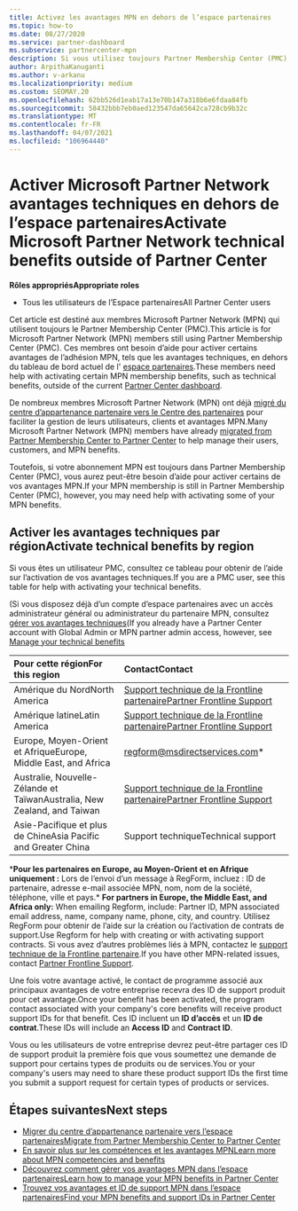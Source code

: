 ```yaml
---
title: Activez les avantages MPN en dehors de l’espace partenaires
ms.topic: how-to
ms.date: 08/27/2020
ms.service: partner-dashboard
ms.subservice: partnercenter-mpn
description: Si vous utilisez toujours Partner Membership Center (PMC), Découvrez qui contacter pour vous aider à activer vos avantages de support technique MPN et vous fournir des ID de support.
author: ArpithaKanuganti
ms.author: v-arkanu
ms.localizationpriority: medium
ms.custom: SEOMAY.20
ms.openlocfilehash: 62bb526d1eab17a13e70b147a318b6e6fdaa84fb
ms.sourcegitcommit: 58432bbb7eb0aed123547da65642ca728cb9b32c
ms.translationtype: MT
ms.contentlocale: fr-FR
ms.lasthandoff: 04/07/2021
ms.locfileid: "106964440"
---
```

# <a name="activate-microsoft-partner-network-technical-benefits-outside-of-partner-center"></a><span data-ttu-id="a1bd7-103">Activer Microsoft Partner Network avantages techniques en dehors de l’espace partenaires</span><span class="sxs-lookup"><span data-stu-id="a1bd7-103">Activate Microsoft Partner Network technical benefits outside of Partner Center</span></span>


<span data-ttu-id="a1bd7-104">**Rôles appropriés**</span><span class="sxs-lookup"><span data-stu-id="a1bd7-104">**Appropriate roles**</span></span>

- <span data-ttu-id="a1bd7-105">Tous les utilisateurs de l’Espace partenaires</span><span class="sxs-lookup"><span data-stu-id="a1bd7-105">All Partner Center users</span></span>

<span data-ttu-id="a1bd7-106">Cet article est destiné aux membres Microsoft Partner Network (MPN) qui utilisent toujours le Partner Membership Center (PMC).</span><span class="sxs-lookup"><span data-stu-id="a1bd7-106">This article is for Microsoft Partner Network (MPN) members still using Partner Membership Center (PMC).</span></span> <span data-ttu-id="a1bd7-107">Ces membres ont besoin d’aide pour activer certains avantages de l’adhésion MPN, tels que les avantages techniques, en dehors du tableau de bord actuel de l' [espace partenaires](https://partner.microsoft.com/dashboard).</span><span class="sxs-lookup"><span data-stu-id="a1bd7-107">These members need help with activating certain MPN membership benefits, such as technical benefits, outside of the current [Partner Center dashboard](https://partner.microsoft.com/dashboard).</span></span>

<span data-ttu-id="a1bd7-108">De nombreux membres Microsoft Partner Network (MPN) ont déjà [migré du centre d’appartenance partenaire vers le Centre des partenaires](prepare-pmc-pc-migration.md) pour faciliter la gestion de leurs utilisateurs, clients et avantages MPN.</span><span class="sxs-lookup"><span data-stu-id="a1bd7-108">Many Microsoft Partner Network (MPN) members have already [migrated from Partner Membership Center to Partner Center](prepare-pmc-pc-migration.md) to help manage their users, customers, and MPN benefits.</span></span>

<span data-ttu-id="a1bd7-109">Toutefois, si votre abonnement MPN est toujours dans Partner Membership Center (PMC), vous aurez peut-être besoin d’aide pour activer certains de vos avantages MPN.</span><span class="sxs-lookup"><span data-stu-id="a1bd7-109">If your MPN membership is still in Partner Membership Center (PMC), however, you may need help with activating some of your MPN benefits.</span></span>

## <a name="activate-technical-benefits-by-region"></a><span data-ttu-id="a1bd7-110">Activer les avantages techniques par région</span><span class="sxs-lookup"><span data-stu-id="a1bd7-110">Activate technical benefits by region</span></span>

<span data-ttu-id="a1bd7-111">Si vous êtes un utilisateur PMC, consultez ce tableau pour obtenir de l’aide sur l’activation de vos avantages techniques.</span><span class="sxs-lookup"><span data-stu-id="a1bd7-111">If you are a PMC user, see this table for help with activating your technical benefits.</span></span>

<span data-ttu-id="a1bd7-112">(Si vous disposez déjà d’un compte d’espace partenaires avec un accès administrateur général ou administrateur du partenaire MPN, consultez [gérer vos avantages techniques](https://docs.microsoft.com/partner-center/manage-your-partner-network-benefits#manage-technical-benefits)</span><span class="sxs-lookup"><span data-stu-id="a1bd7-112">(If you already have a Partner Center account with Global Admin or MPN partner admin access, however, see [Manage your technical benefits](https://docs.microsoft.com/partner-center/manage-your-partner-network-benefits#manage-technical-benefits)</span></span>

|<span data-ttu-id="a1bd7-113">Pour cette région</span><span class="sxs-lookup"><span data-stu-id="a1bd7-113">For this region</span></span>  | <span data-ttu-id="a1bd7-114">Contact</span><span class="sxs-lookup"><span data-stu-id="a1bd7-114">Contact</span></span> |
|:--------|:------------|
|<span data-ttu-id="a1bd7-115">Amérique du Nord</span><span class="sxs-lookup"><span data-stu-id="a1bd7-115">North America</span></span>  | [<span data-ttu-id="a1bd7-116">Support technique de la Frontline partenaire</span><span class="sxs-lookup"><span data-stu-id="a1bd7-116">Partner Frontline Support</span></span>](https://partner.microsoft.com/support?issueid=300-0042)  |
|<span data-ttu-id="a1bd7-117">Amérique latine</span><span class="sxs-lookup"><span data-stu-id="a1bd7-117">Latin America</span></span>  | [<span data-ttu-id="a1bd7-118">Support technique de la Frontline partenaire</span><span class="sxs-lookup"><span data-stu-id="a1bd7-118">Partner Frontline Support</span></span>](https://partner.microsoft.com/support?issueid=300-0042)  |
|<span data-ttu-id="a1bd7-119">Europe, Moyen-Orient et Afrique</span><span class="sxs-lookup"><span data-stu-id="a1bd7-119">Europe, Middle East, and Africa</span></span>  | [regform@msdirectservices.com](mailto:regform@msdirectservices.com)*  |
|<span data-ttu-id="a1bd7-120">Australie, Nouvelle-Zélande et Taïwan</span><span class="sxs-lookup"><span data-stu-id="a1bd7-120">Australia, New Zealand, and Taiwan</span></span>  | [<span data-ttu-id="a1bd7-121">Support technique de la Frontline partenaire</span><span class="sxs-lookup"><span data-stu-id="a1bd7-121">Partner Frontline Support</span></span>](https://partner.microsoft.com/support?issueid=300-0042)  |
|<span data-ttu-id="a1bd7-122">Asie-Pacifique et plus de Chine</span><span class="sxs-lookup"><span data-stu-id="a1bd7-122">Asia Pacific and Greater China</span></span>  | <span data-ttu-id="a1bd7-123">Support technique</span><span class="sxs-lookup"><span data-stu-id="a1bd7-123">Technical support</span></span>  |

<span data-ttu-id="a1bd7-124">\***Pour les partenaires en Europe, au Moyen-Orient et en Afrique uniquement :** Lors de l’envoi d’un message à RegForm, incluez : ID de partenaire, adresse e-mail associée MPN, nom, nom de la société, téléphone, ville et pays.</span><span class="sxs-lookup"><span data-stu-id="a1bd7-124">\* **For partners in Europe, the Middle East, and Africa only:** When emailing Regform, include: Partner ID, MPN associated email address, name, company name, phone, city, and country.</span></span> <span data-ttu-id="a1bd7-125">Utilisez RegForm pour obtenir de l’aide sur la création ou l’activation de contrats de support.</span><span class="sxs-lookup"><span data-stu-id="a1bd7-125">Use Regform for help with creating or with activating support contracts.</span></span> <span data-ttu-id="a1bd7-126">Si vous avez d’autres problèmes liés à MPN, contactez le [support technique de la Frontline partenaire](https://partner.microsoft.com/support?issueid=300-0042).</span><span class="sxs-lookup"><span data-stu-id="a1bd7-126">If you have other MPN-related issues, contact [Partner Frontline Support](https://partner.microsoft.com/support?issueid=300-0042).</span></span>

<span data-ttu-id="a1bd7-127">Une fois votre avantage activé, le contact de programme associé aux principaux avantages de votre entreprise recevra des ID de support produit pour cet avantage.</span><span class="sxs-lookup"><span data-stu-id="a1bd7-127">Once your benefit has been activated, the program contact associated with your company's core benefits will receive product support IDs for that benefit.</span></span> <span data-ttu-id="a1bd7-128">Ces ID incluent un **ID d’accès** et un **ID de contrat**.</span><span class="sxs-lookup"><span data-stu-id="a1bd7-128">These IDs will include an **Access ID** and **Contract ID**.</span></span> 

<span data-ttu-id="a1bd7-129">Vous ou les utilisateurs de votre entreprise devrez peut-être partager ces ID de support produit la première fois que vous soumettez une demande de support pour certains types de produits ou de services.</span><span class="sxs-lookup"><span data-stu-id="a1bd7-129">You or your company's users may need to share these product support IDs the first time you submit a support request for certain types of products or services.</span></span>

## <a name="next-steps"></a><span data-ttu-id="a1bd7-130">Étapes suivantes</span><span class="sxs-lookup"><span data-stu-id="a1bd7-130">Next steps</span></span>

- [<span data-ttu-id="a1bd7-131">Migrer du centre d’appartenance partenaire vers l’espace partenaires</span><span class="sxs-lookup"><span data-stu-id="a1bd7-131">Migrate from Partner Membership Center to Partner Center</span></span>](prepare-pmc-pc-migration.md)
- [<span data-ttu-id="a1bd7-132">En savoir plus sur les compétences et les avantages MPN</span><span class="sxs-lookup"><span data-stu-id="a1bd7-132">Learn more about MPN competencies and benefits</span></span>](learn-about-competencies.md)
- [<span data-ttu-id="a1bd7-133">Découvrez comment gérer vos avantages MPN dans l’espace partenaires</span><span class="sxs-lookup"><span data-stu-id="a1bd7-133">Learn how to manage your MPN benefits in Partner Center</span></span>](manage-your-partner-network-benefits.md)
- [<span data-ttu-id="a1bd7-134">Trouvez vos avantages et ID de support MPN dans l’espace partenaires</span><span class="sxs-lookup"><span data-stu-id="a1bd7-134">Find your MPN benefits and support IDs in Partner Center</span></span>](mpn-find-benefits.md)
